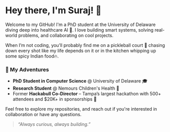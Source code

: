 # Hey there, I'm Suraj! 👋

Welcome to my GitHub! I'm a PhD student at the University of Delaware diving deep into healthcare AI 🧠. I love building smart systems, solving real-world problems, and collaborating on cool projects.  

When I’m not coding, you’ll probably find me on a pickleball court 🏓 chasing down every shot like my life depends on it or in the kitchen whipping up some spicy Indian food🔥.

###  🎯 My Adventures
- **PhD Student in Computer Science** @ University of Delaware 🎓
- **Research Student** @ Nemours Children's Health 🏥  
- Former **Hackabull Co-Director** – Tampa’s largest hackathon with 500+ attendees and $20K+ in sponsorships 🎉 

Feel free to explore my repositories, and reach out if you're interested in collaboration or have any questions. 

> _“Always curious, always building.”_

<!--
# Hi there, I'm Suraj! 👋

Welcome to my GitHub profile! I'm a data science enthusiast, currently working as a Research Student at Nemours Children's Health exploring the frontiers of healthcare AI. I have a strong interest in machine learning applications , healthcare AI, cognitive computing and full-stack development. I love tackling challenging problems and collaborating on innovative projects.

Feel free to explore my repositories, and reach out if you're interested in collaboration or have any questions. 

## 🎓 Education
- **PhD Candidate in Computer Science**  
  University of Delaware  
  _Graduation: May 2029_
  
- **Bachelor of Science in Computer Science**  
  University of South Florida  
  *GPA: 3.79/4.00*  
  _Graduation: May 2024_


## 🔬 Publications

I'm actively involved in research, focusing on enhancing logical reasoning using advanced AI models. Some of my work includes:
- **Improving Multi-hop Logical Reasoning in Small LMs with LoRA Training** [FLAIRS Journal Article](https://journals.flvc.org/FLAIRS/article/view/138643)  
  Contributors: Onur Bilgin; Abdullah As Sami; Suraj Kumar; John Licato
- **Curiosity Exploration Styles in Word Association Tasks** [CogSci 2025](https://cognitivesciencesociety.org/cogsci-2025/)  
  Contributors: Stephen Steinle; My Doug; Suraj Kumar; John Licato

## 💼 Experience

- **Research Assistant, AHMR Lab**  
  _Tampa, FL | Aug 2024 – Present_  
  - Developed and experimented with Retrieval-Augmented Generation (RAG) models to tackle logical reasoning tasks.
  - Collaborated on projects modeling cognitive traits using transformer architectures like RoBERTa and DistilBERT.

- **Computer Science Teaching Assistant, University of South Florida**  
  _Tampa, FL | Jan 2023 – May 2024_  
  - Assisted 80+ students with coursework and projects, holding weekly office hours and peer programming sessions.
  - Contributed to a measurable improvement in student performance through constructive feedback.
## 🎖 Leadership  

- **Hackathon Co-Director, Hackabull**  
  _Tampa, FL | May 2022 – May 2023_  
  - Organized Tampa's largest hackathon with 500+ attendees, leading a team of 12 and raising over $20,000 in sponsorships.

- **VP of Communications, Society of Hispanic Professional Engineers**  
  _Tampa, FL | March 2022 – May 2023_  
  - Curated weekly newsletters for over 1100 STEM students and coordinated events like the annual Engineering Expo, enhancing student engagement by 22%.
 -->
 

<!--
- **Facilities Supervisor, USF Rec & Well**  
  _Tampa, FL | Jan 2021 – May 2024_  
  - Managed daily operations for multiple facilities, ensuring safety and efficiency while leading a team of 6.

## 🚀 Projects

- **Data RAG Pipeline**  
  *Duration: 26 hours | September 2024*  
  Developed a pipeline using Langchain, Pinecone, and Python to process 5TB of data into vector embeddings and deploy Retrieval-Augmented Generation (RAG) models for answering questions on classified documents.

- **Stock Analysis**  
  *Duration: 44 hours | March 2024*  
  Designed a Windows Form Application with C# and .NET to visualize stock data using candlestick charts, incorporating features like data binding and dynamic filtering for real-time updates.



## 🛠 Skills & Technologies

- **Programming:** Python, C#, .NET  
- **Machine Learning & AI:** Large Language Models (LLMs), Retrieval-Augmented Generation (RAG), LoRA Training, Transformers (RoBERTa, DistilBERT)  
- **Tools & Frameworks:** Langchain, Pinecone, Windows Forms  
- **Other:** Research, Data Analysis, Project Management, Teaching

## 🌐 Connect with Me

- [GitHub](https://github.com/SurajK-14)
- [LinkedIn](https://www.linkedin.com/in/suraj14cs/)
- Email: [kumar8@usf.edu](mailto:kumar8@usf.edu)
-->

<!--
Feel free to explore my repositories, and reach out if you're interested in collaboration or have any questions. 
-->

<!--
**SurajK-14/SurajK-14** is a ✨ _special_ ✨ repository because its `README.md` (this file) appears on your GitHub profile.

Here are some ideas to get you started:

- 🔭 I’m currently working on 
- 🌱 I’m currently learning 
- 👯 I’m looking to collaborate on ...
-    I'm the Head of Communications for Society of Hispanic Professional Engineers!

- 🤔 I’m looking for help with ...
- 💬 Ask me about ...
- 📫 How to reach me: ...
- 😄 Pronouns: ...
- ⚡ Fun fact: ...
-->
